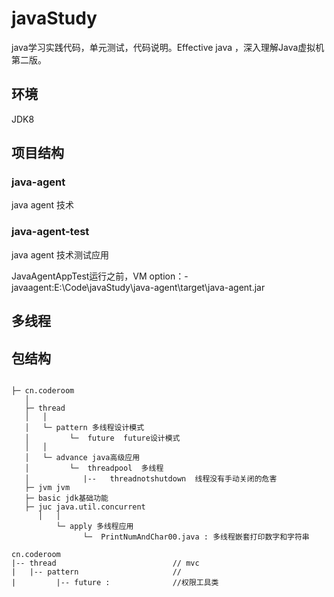 
# javaStudy

java学习实践代码，单元测试，代码说明。Effective java ，深入理解Java虚拟机第二版。

## 环境
JDK8

## 项目结构

### java-agent
java agent 技术
### java-agent-test
java agent 技术测试应用

JavaAgentAppTest运行之前，VM option：-javaagent:E:\Code\javaStudy\java-agent\target\java-agent.jar

## 多线程

## 包结构
```

├─ cn.coderoom
   │  
   ├─ thread
   │   │
   │   └─ pattern 多线程设计模式
   │         └─  future  future设计模式
   │   │
   │   └─ advance java高级应用
   │         └─  threadpool  多线程
   │            |--   threadnotshutdown  线程没有手动关闭的危害
   ├─ jvm jvm
   ├─ basic jdk基础功能
   ├─ juc java.util.concurrent
      │   │
          └─ apply 多线程应用
                └─  PrintNumAndChar00.java : 多线程嵌套打印数字和字符串

```


```
cn.coderoom
|-- thread                          // mvc
|   |-- pattern                     // 
|         |-- future :              //权限工具类

```